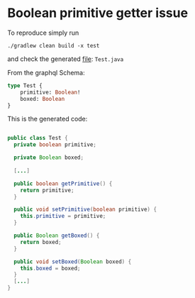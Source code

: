 # Boolean primitive getter issue

To reproduce simply run
```shell
./gradlew clean build -x test
```

and check the generated [file](build/generated/sources/dgs-codegen/com/example/demo/types): `Test.java`


From the graphql Schema:

```graphql
type Test {
    primitive: Boolean!
    boxed: Boolean
}
```

This is the generated code:
```java

public class Test {
  private boolean primitive;

  private Boolean boxed;
  
  [...]

  public boolean getPrimitive() {
    return primitive;
  }

  public void setPrimitive(boolean primitive) {
    this.primitive = primitive;
  }

  public Boolean getBoxed() {
    return boxed;
  }

  public void setBoxed(Boolean boxed) {
    this.boxed = boxed;
  }
  [...]
}

```

